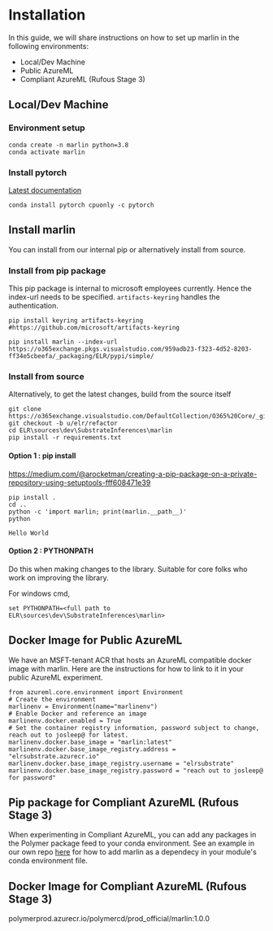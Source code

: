 # Installation
In this guide, we will share instructions on how to set up marlin in the following environments:
* Local/Dev Machine
* Public AzureML
* Compliant AzureML (Rufous Stage 3)

## Local/Dev Machine
### Environment setup
    conda create -n marlin python=3.8
    conda activate marlin

### Install pytorch

[Latest documentation](https://pytorch.org/get-started/locally/)

    conda install pytorch cpuonly -c pytorch

## Install marlin
You can install from our internal pip or alternatively install from source.

### Install from pip package
This pip package is internal to microsoft employees currently. Hence the index-url needs to be specified. `artifacts-keyring` handles the authentication.

    pip install keyring artifacts-keyring #https://github.com/microsoft/artifacts-keyring

    pip install marlin --index-url https://o365exchange.pkgs.visualstudio.com/959adb23-f323-4d52-8203-ff34e5cbeefa/_packaging/ELR/pypi/simple/

### Install from source
Alternatively, to get the latest changes, build from the source itself

    git clone https://o365exchange.visualstudio.com/DefaultCollection/O365%20Core/_git/ELR
    git checkout -b u/elr/refactor
    cd ELR\sources\dev\SubstrateInferences\marlin
    pip install -r requirements.txt

#### Option 1 : pip install 
https://medium.com/@arocketman/creating-a-pip-package-on-a-private-repository-using-setuptools-fff608471e39


    pip install .
    cd .. 
    python -c 'import marlin; print(marlin.__path__)'
    python

    Hello World

#### Option 2 : PYTHONPATH
Do this when making changes to the library. Suitable for core folks who work on improving the library.

For windows cmd,

    set PYTHONPATH=<full path to ELR\sources\dev\SubstrateInferences\marlin>

## Docker Image for Public AzureML
We have an MSFT-tenant ACR that hosts an AzureML compatible docker image with marlin. Here are the instructions for how to link to it in your public AzureML experiment. 

```
from azureml.core.environment import Environment
# Create the environment
marlinenv = Environment(name="marlinenv")
# Enable Docker and reference an image
marlinenv.docker.enabled = True
# Set the container registry information, password subject to change, reach out to josleep@ for latest.
marlinenv.docker.base_image = "marlin:latest"
marlinenv.docker.base_image_registry.address = "elrsubstrate.azurecr.io"
marlinenv.docker.base_image_registry.username = "elrsubstrate"
marlinenv.docker.base_image_registry.password = "reach out to josleep@ for password"
```

## Pip package for Compliant AzureML (Rufous Stage 3)
When experimenting in Compliant AzureML, you can add any packages in the Polymer package feed to your conda environment. See an example in our own repo [here](https://o365exchange.visualstudio.com/O365%20Core/_git/ELR?path=%2Fsources%2Fdev%2FSubstrateInferences%2FMarlin_Scenarios%2Ftest_hfseqclass%2Fconda_env.yaml&version=GBu%2Fjosleep%2Frufous-pipeline&line=9&lineEnd=10&lineStartColumn=1&lineEndColumn=105&lineStyle=plain&_a=contents) for how to add marlin as a dependecy in your module's conda environment file.

## Docker Image for Compliant AzureML (Rufous Stage 3)
polymerprod.azurecr.io/polymercd/prod_official/marlin:1.0.0